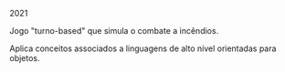 2021


Jogo "turno-based" que simula o combate a incêndios.

Aplica conceitos associados a linguagens de alto nível orientadas para objetos.
